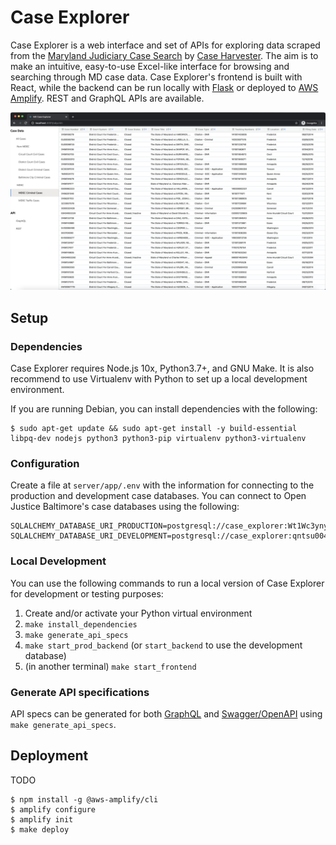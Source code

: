# Case Explorer

Case Explorer is a web interface and set of APIs for exploring data scraped from the [Maryland Judiciary Case Search](http://casesearch.courts.state.md.us/casesearch/inquiry-index.jsp) by [Case Harvester](https://github.com/dismantl/CaseHarvester). The aim is to make an intuitive, easy-to-use Excel-like interface for browsing and searching through MD case data. Case Explorer's frontend is built with React, while the backend can be run locally with [Flask](https://flask.palletsprojects.com/) or deployed to [AWS Amplify](https://aws.amazon.com/amplify/). REST and GraphQL APIs are available.

![Screenshot](public/screenshot.png)

## Setup

### Dependencies

Case Explorer requires Node.js 10x, Python3.7+, and GNU Make. It is also recommend to use Virtualenv with Python to set up a local development environment.

If you are running Debian, you can install dependencies with the following:

```
$ sudo apt-get update && sudo apt-get install -y build-essential libpq-dev nodejs python3 python3-pip virtualenv python3-virtualenv
```

### Configuration

Create a file at `server/app/.env` with the information for connecting to the production and development case databases. You can connect to Open Justice Baltimore's case databases using the following:

```
SQLALCHEMY_DATABASE_URI_PRODUCTION=postgresql://case_explorer:Wt1Wc3yny9XHhChCktVj@db.openjusticebaltimore.org/mjcs
SQLALCHEMY_DATABASE_URI_DEVELOPMENT=postgresql://case_explorer:qntsu004A&DCxQyqrV5Q@dev.db.openjusticebaltimore.org/mjcs
```

### Local Development

You can use the following commands to run a local version of Case Explorer for development or testing purposes:

1. Create and/or activate your Python virtual environment
1. `make install_dependencies`
1. `make generate_api_specs`
1. `make start_prod_backend` (or `start_backend` to use the development database)
1. (in another terminal) `make start_frontend`

### Generate API specifications

API specs can be generated for both [GraphQL](https://graphql.org/) and [Swagger/OpenAPI](https://swagger.io/) using `make generate_api_specs`.

## Deployment

TODO

```
$ npm install -g @aws-amplify/cli
$ amplify configure
$ amplify init
$ make deploy
```

